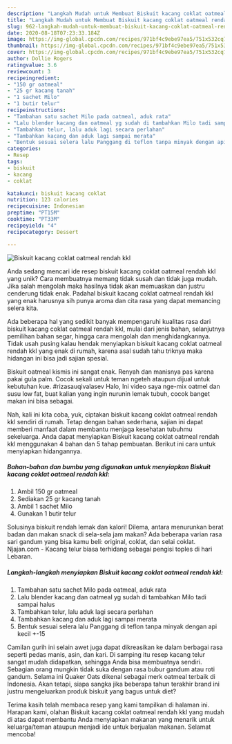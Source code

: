 ```yaml
---
description: "Langkah Mudah untuk Membuat Biskuit kacang coklat oatmeal rendah kkl, Menggugah Selera"
title: "Langkah Mudah untuk Membuat Biskuit kacang coklat oatmeal rendah kkl, Menggugah Selera"
slug: 962-langkah-mudah-untuk-membuat-biskuit-kacang-coklat-oatmeal-rendah-kkl-menggugah-selera
date: 2020-08-18T07:23:33.184Z
image: https://img-global.cpcdn.com/recipes/971bf4c9ebe97ea5/751x532cq70/biskuit-kacang-coklat-oatmeal-rendah-kkl-foto-resep-utama.jpg
thumbnail: https://img-global.cpcdn.com/recipes/971bf4c9ebe97ea5/751x532cq70/biskuit-kacang-coklat-oatmeal-rendah-kkl-foto-resep-utama.jpg
cover: https://img-global.cpcdn.com/recipes/971bf4c9ebe97ea5/751x532cq70/biskuit-kacang-coklat-oatmeal-rendah-kkl-foto-resep-utama.jpg
author: Dollie Rogers
ratingvalue: 3.6
reviewcount: 3
recipeingredient:
- "150 gr oatmeal"
- "25 gr kacang tanah"
- "1 sachet Milo"
- "1 butir telur"
recipeinstructions:
- "Tambahan satu sachet Milo pada oatmeal, aduk rata"
- "Lalu blender kacang dan oatmeal yg sudah di tambahkan Milo tadi sampai halus"
- "Tambahkan telur, lalu aduk lagi secara perlahan"
- "Tambahkan kacang dan aduk lagi sampai merata"
- "Bentuk sesuai selera lalu Panggang di teflon tanpa minyak dengan api kecil +-15"
categories:
- Resep
tags:
- biskuit
- kacang
- coklat

katakunci: biskuit kacang coklat 
nutrition: 123 calories
recipecuisine: Indonesian
preptime: "PT15M"
cooktime: "PT33M"
recipeyield: "4"
recipecategory: Dessert

---
```



![Biskuit kacang coklat oatmeal rendah kkl](https://img-global.cpcdn.com/recipes/971bf4c9ebe97ea5/751x532cq70/biskuit-kacang-coklat-oatmeal-rendah-kkl-foto-resep-utama.jpg)

Anda sedang mencari ide resep biskuit kacang coklat oatmeal rendah kkl yang unik? Cara membuatnya memang tidak susah dan tidak juga mudah. Jika salah mengolah maka hasilnya tidak akan memuaskan dan justru cenderung tidak enak. Padahal biskuit kacang coklat oatmeal rendah kkl yang enak harusnya sih punya aroma dan cita rasa yang dapat memancing selera kita.

Ada beberapa hal yang sedikit banyak mempengaruhi kualitas rasa dari biskuit kacang coklat oatmeal rendah kkl, mulai dari jenis bahan, selanjutnya pemilihan bahan segar, hingga cara mengolah dan menghidangkannya. Tidak usah pusing kalau hendak menyiapkan biskuit kacang coklat oatmeal rendah kkl yang enak di rumah, karena asal sudah tahu triknya maka hidangan ini bisa jadi sajian spesial.

Biskuit oatmeal kismis ini sangat enak. Renyah dan manisnya pas karena pakai gula palm. Cocok sekali untuk teman ngeteh ataupun dijual untuk kebutuhan kue. #rizasauqivalasev Halo, Ini video saya nge-mix oatmel dan susu low fat, buat kalian yang ingin nurunin lemak tubuh, cocok banget makan ini bisa sebagai.


Nah, kali ini kita coba, yuk, ciptakan biskuit kacang coklat oatmeal rendah kkl sendiri di rumah. Tetap dengan bahan sederhana, sajian ini dapat memberi manfaat dalam membantu menjaga kesehatan tubuhmu sekeluarga. Anda dapat menyiapkan Biskuit kacang coklat oatmeal rendah kkl menggunakan 4 bahan dan 5 tahap pembuatan. Berikut ini cara untuk menyiapkan hidangannya.

<!--inarticleads1-->

##### Bahan-bahan dan bumbu yang digunakan untuk menyiapkan Biskuit kacang coklat oatmeal rendah kkl:

1. Ambil 150 gr oatmeal
1. Sediakan 25 gr kacang tanah
1. Ambil 1 sachet Milo
1. Gunakan 1 butir telur


Solusinya biskuit rendah lemak dan kalori! Dilema, antara menurunkan berat badan dan makan snack di sela-sela jam makan? Ada beberapa varian rasa sari gandum yang bisa kamu beli: original, coklat, dan selai coklat. Njajan.com - Kacang telur biasa terhidang sebagai pengisi toples di hari Lebaran. 

<!--inarticleads2-->

##### Langkah-langkah menyiapkan Biskuit kacang coklat oatmeal rendah kkl:

1. Tambahan satu sachet Milo pada oatmeal, aduk rata
1. Lalu blender kacang dan oatmeal yg sudah di tambahkan Milo tadi sampai halus
1. Tambahkan telur, lalu aduk lagi secara perlahan
1. Tambahkan kacang dan aduk lagi sampai merata
1. Bentuk sesuai selera lalu Panggang di teflon tanpa minyak dengan api kecil +-15


Camilan gurih ini selain awet juga dapat dikreasikan ke dalam berbagai rasa seperti pedas manis, asin, dan kari. Di samping itu resep kacang telur sangat mudah didapatkan, sehingga Anda bisa membuatnya sendiri. Sebagian orang mungkin tidak suka dengan rasa bubur gandum atau roti gandum. Selama ini Quaker Oats dikenal sebagai merk oatmeal terbaik di Indonesia. Akan tetapi, siapa sangka jika beberapa tahun terakhir brand ini justru mengeluarkan produk biskuit yang bagus untuk diet? 

Terima kasih telah membaca resep yang kami tampilkan di halaman ini. Harapan kami, olahan Biskuit kacang coklat oatmeal rendah kkl yang mudah di atas dapat membantu Anda menyiapkan makanan yang menarik untuk keluarga/teman ataupun menjadi ide untuk berjualan makanan. Selamat mencoba!
